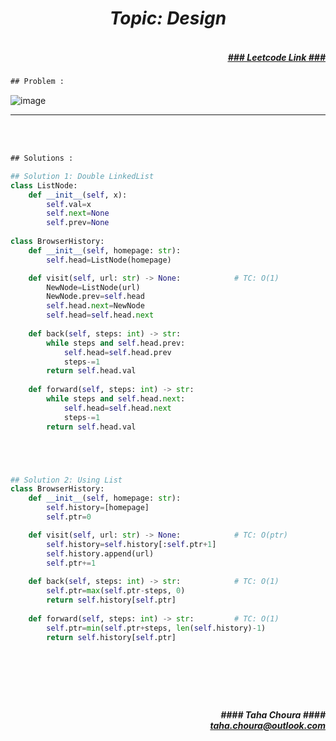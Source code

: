 <h1 align="center";"><em> Topic: Design</em></h1>
<h5 align="right"> <br/><a align="right" width="80" href="https://leetcode.com/problems/design-browser-history/" target="_blank"><ins>### Leetcode Link ###</ins></a></h5>     
                                                                                                                                 
```diff
## Problem : 
```
                                                                                                                    
![image](https://user-images.githubusercontent.com/11164303/171140509-04635f70-efa3-4664-be28-0f8cd11d5337.png)




-------                    

<br/><br/>
 
```diff
## Solutions :
```                      
         
                
```python
## Solution 1: Double LinkedList 
class ListNode:
    def __init__(self, x):
        self.val=x
        self.next=None
        self.prev=None
        
class BrowserHistory:
    def __init__(self, homepage: str):
        self.head=ListNode(homepage)

    def visit(self, url: str) -> None:            # TC: O(1)
        NewNode=ListNode(url)
        NewNode.prev=self.head
        self.head.next=NewNode
        self.head=self.head.next
        
    def back(self, steps: int) -> str:
        while steps and self.head.prev:
            self.head=self.head.prev
            steps-=1
        return self.head.val
        
    def forward(self, steps: int) -> str:
        while steps and self.head.next:
            self.head=self.head.next
            steps-=1
        return self.head.val                                                                                                                           





## Solution 2: Using List
class BrowserHistory:
    def __init__(self, homepage: str):
        self.history=[homepage]
        self.ptr=0

    def visit(self, url: str) -> None:            # TC: O(ptr)
        self.history=self.history[:self.ptr+1]
        self.history.append(url)
        self.ptr+=1
        
    def back(self, steps: int) -> str:            # TC: O(1)
        self.ptr=max(self.ptr-steps, 0)
        return self.history[self.ptr]
        
    def forward(self, steps: int) -> str:         # TC: O(1)
        self.ptr=min(self.ptr+steps, len(self.history)-1)
        return self.history[self.ptr]



                                                                                                                    
```
<br/>            
<h5 align="right" margin-right:12px>#### Taha Choura ####<br/><a align="right" width="70" href="#">taha.choura@outlook.com</a></h5> 
